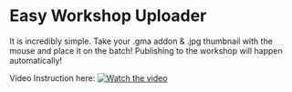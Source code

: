 # Easy Workshop Uploader

It is incredibly simple.
Take your .gma addon & .jpg thumbnail with the mouse and place it on the batch!
Publishing to the workshop will happen automatically!

Video Instruction here:
[![Watch the video](https://i.imgur.com/qGy6mXo.png)](https://youtu.be/JSEF2cHYn8I)
